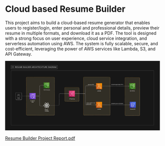 # Cloud based Resume Builder 

This project aims to build a cloud-based resume generator that enables users to register/login, enter personal and professional details, preview their resume in multiple formats, and download it as a PDF. The tool is designed with a strong focus on user experience, cloud service integration, and serverless automation using AWS. The system is fully scalable, secure, and cost-efficient, leveraging the power of AWS services like Lambda, S3,
and API Gateway.

![Architecture Diagram](/Architecture.png)



[Resume Builder Project Report.pdf](https://github.com/user-attachments/files/21136253/Resume.Builder.Project.Report.pdf)
